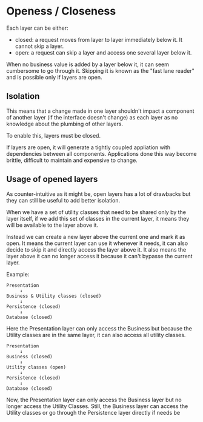 # Openess / Closeness

Each layer can be either:

* closed: a request moves from layer to layer immediately below it. It cannot skip a layer.
* open: a request can skip a layer and access one several layer below it.

When no business value is added by a layer below it, it can seem cumbersome to go through it. Skipping it is known as the "fast lane reader" and is possible only if layers are open.

## Isolation

This means that a change made in one layer shouldn't impact a component of another layer (if the interface doesn't change) as each layer as no knowledge about the plumbing of other layers.

To enable this, layers must be closed. 

If layers are open, it will generate a tightly coupled appliation with dependencies between all components. Applications done this way become brittle, difficult to maintain and expensive to change.

## Usage of opened layers

As counter-intuitive as it might be, open layers has a lot of drawbacks but they can still be useful to add better isolation.

When we have a set of utility classes that need to be shared only by the layer itself, if we add this set of classes in the current layer, it means they will be available to the layer above it. 

Instead we can create a new layer above the current one and mark it as open. It means the current layer can use it whenever it needs, it can also decide to skip it and directly access the layer above it. It also means the layer above it can no longer access it because it can't bypasse the current layer.

Example: 

```text
Presentation 
     ↓
Business & Utility classes (closed)
     ↓
Persistence (closed) 
     ↓
Database (closed)
```

Here the Presentation layer can only access the Business but because the Utility classes are in the same layer, it can also access all utility classes.

```text
Presentation 
     ↓
Business (closed)
     ↓
Utility classes (open)
     ↓
Persistence (closed) 
     ↓
Database (closed)
```

Now, the Presentation layer can only access the Business layer but no longer access the Utility Classes. Still, the Business layer can access the Utility classes or go through the Persistence layer directly if needs be
